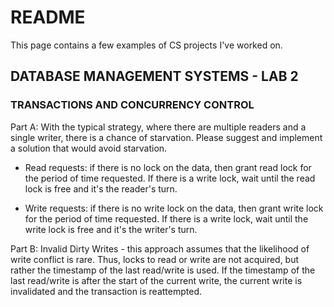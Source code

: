 # README #

This page contains a few examples of CS projects I've worked on. 

## DATABASE MANAGEMENT SYSTEMS - LAB 2 ##
### TRANSACTIONS AND CONCURRENCY CONTROL ###
Part A: With the typical strategy, where there are multiple readers and a single writer, there is a chance of starvation. Please suggest and implement a solution that would avoid starvation.

* Read requests: if there is no lock on the data, then grant read lock for the period of time requested. If there is a write lock, wait until the 
read lock is free and it's the reader's turn.

* Write requests: if there is no write lock on the data, then grant write lock for the period of time requested. If there is a write lock, wait until the write lock is free and it's the writer's turn.

Part B: Invalid Dirty Writes - this approach assumes that the likelihood of write conflict is rare. Thus, locks to read or write are not acquired, but rather the timestamp of the last read/write is used. If the timestamp of the last read/write is after the start of the current write, the current write is invalidated and the transaction is reattempted.